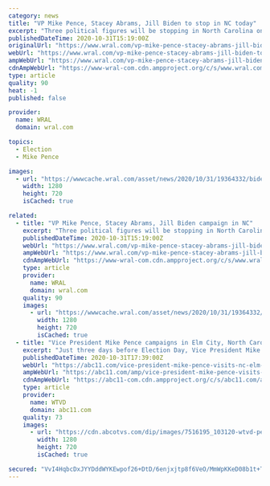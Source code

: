 ```yaml
---
category: news
title: "VP Mike Pence, Stacey Abrams, Jill Biden to stop in NC today"
excerpt: "Three political figures will be stopping in North Carolina on Saturday to campaign for the 2020 presidential election."
publishedDateTime: 2020-10-31T15:19:00Z
originalUrl: "https://www.wral.com/vp-mike-pence-stacey-abrams-jill-biden-to-stop-in-nc-today/19364158/"
webUrl: "https://www.wral.com/vp-mike-pence-stacey-abrams-jill-biden-to-stop-in-nc-today/19364158/"
ampWebUrl: "https://www.wral.com/vp-mike-pence-stacey-abrams-jill-biden-to-stop-in-nc-today/19364158/?version=amp"
cdnAmpWebUrl: "https://www-wral-com.cdn.ampproject.org/c/s/www.wral.com/vp-mike-pence-stacey-abrams-jill-biden-to-stop-in-nc-today/19364158/?version=amp"
type: article
quality: 90
heat: -1
published: false

provider:
  name: WRAL
  domain: wral.com

topics:
  - Election
  - Mike Pence

images:
  - url: "https://wwwcache.wral.com/asset/news/2020/10/31/19364332/biden-DMID1-5opftcgu9-1280x720.jpg"
    width: 1280
    height: 720
    isCached: true

related:
  - title: "VP Mike Pence, Stacey Abrams, Jill Biden campaign in NC"
    excerpt: "Three political figures will be stopping in North Carolina on Saturday to campaign for the 2020 presidential election."
    publishedDateTime: 2020-10-31T15:19:00Z
    webUrl: "https://www.wral.com/vp-mike-pence-stacey-abrams-jill-biden-campaign-in-nc/19364158/"
    ampWebUrl: "https://www.wral.com/vp-mike-pence-stacey-abrams-jill-biden-campaign-in-nc/19364158/?version=amp"
    cdnAmpWebUrl: "https://www-wral-com.cdn.ampproject.org/c/s/www.wral.com/vp-mike-pence-stacey-abrams-jill-biden-campaign-in-nc/19364158/?version=amp"
    type: article
    provider:
      name: WRAL
      domain: wral.com
    quality: 90
    images:
      - url: "https://wwwcache.wral.com/asset/news/2020/10/31/19364332/biden-DMID1-5opftcgu9-1280x720.jpg"
        width: 1280
        height: 720
        isCached: true
  - title: "Vice President Mike Pence campaigns in Elm City, North Carolina on Saturday"
    excerpt: "Just three days before Election Day, Vice President Mike Pence will be returning to North Carolina on Saturday to make two campaign stops."
    publishedDateTime: 2020-10-31T17:39:00Z
    webUrl: "https://abc11.com/vice-president-mike-pence-visits-nc-elm-city-elizabeth/7513466/"
    ampWebUrl: "https://abc11.com/amp/vice-president-mike-pence-visits-nc-elm-city-elizabeth/7513466/"
    cdnAmpWebUrl: "https://abc11-com.cdn.ampproject.org/c/s/abc11.com/amp/vice-president-mike-pence-visits-nc-elm-city-elizabeth/7513466/"
    type: article
    provider:
      name: WTVD
      domain: abc11.com
    quality: 73
    images:
      - url: "https://cdn.abcotvs.com/dip/images/7516195_103120-wtvd-pence-open-vid.jpg"
        width: 1280
        height: 720
        isCached: true

secured: "VvI4HqbcDxJYYDddWYKEwpof26+DtD/6enjxjtp8f6VeO/MmWpKKeD08b1t+TwxUlkHhGk9ke2UI17UhMVjQewPG/62f9lgOWsH6GVhhFEAViX/YUaCPwEDRaa/X4RDYX57NEhitdO5CnOkrYoOJEWjnWSc/4N9Jg6MA7xlsT1XJXOEqqo66AkdUxAKnZ8ywkhnvF2WJD5txPiQlZFxfJ6KwcbGWLvC440wYAlLfjnDfu2mJaO5i+adOt/SChpYxGRuav8MZ4dikny/l6rVfAoedACCOaZs6REECVQJEVySwNBeYvsGusk26wSsSVjb9ET+IZuD0MOIWfZVyuMwjY/FOt9b5bRdzGNhSyAG8b+U=;y1NEj9eqGHde63CbDFbLgg=="
---
```


